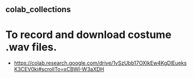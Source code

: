 ## colab_collections

# To record and download costume .wav files.
- https://colab.research.google.com/drive/1vSzUbb17OXlkEw4KgDlEueksK3CEV0ki#scrollTo=xCBWI-W3aXDH
